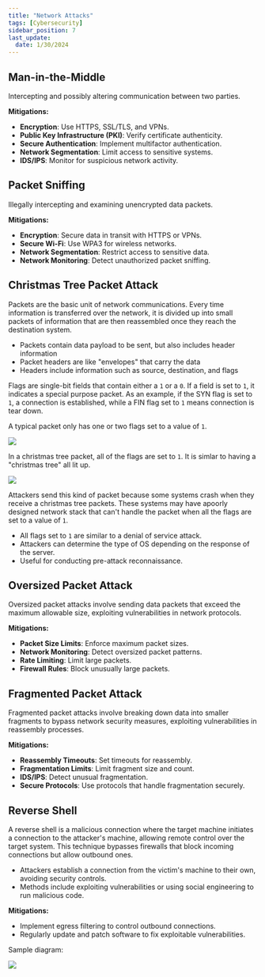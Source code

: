 ```yaml
---
title: "Network Attacks"
tags: [Cybersecurity]
sidebar_position: 7
last_update:
  date: 1/30/2024
---
```




## Man-in-the-Middle

Intercepting and possibly altering communication between two parties.

**Mitigations:**

- **Encryption**: Use HTTPS, SSL/TLS, and VPNs.
- **Public Key Infrastructure (PKI)**: Verify certificate authenticity.
- **Secure Authentication**: Implement multifactor authentication.
- **Network Segmentation**: Limit access to sensitive systems.
- **IDS/IPS**: Monitor for suspicious network activity.

## Packet Sniffing

Illegally intercepting and examining unencrypted data packets.

**Mitigations:**

- **Encryption**: Secure data in transit with HTTPS or VPNs.
- **Secure Wi-Fi**: Use WPA3 for wireless networks.
- **Network Segmentation**: Restrict access to sensitive data.
- **Network Monitoring**: Detect unauthorized packet sniffing.


## Christmas Tree Packet Attack 

Packets are the basic unit of network communications. Every time information is transferred over the network, it is divided up into small packets of information that are then reassembled once they reach the destination system.

- Packets contain data payload to be sent, but also includes header information
- Packet headers are like "envelopes" that carry the data
- Headers include information such as source, destination, and flags 

Flags are single-bit fields that contain either a `1` or a `0`. If a field is set to `1`, it indicates a special purpose packet. As an example, if the SYN flag is set to `1`, a connection is established, while a FIN flag set to `1` means connection is tear down.

A typical packet only has one or two flags set to a value of `1`.

<div class='img-center'>

![](/img/docs/networking-basics-packet-flags-set-to-one.png)

</div>

In a christmas tree packet, all of the flags are set to `1`. It is simlar to having a "christmas tree" all lit up.

![](/img/docs/networking-basics-packet-flags-set-to-one-christmas-tree.png)

Attackers send this kind of packet because some systems crash when they receive a christmas tree packets. These systems may have  apoorly designed network stack that can't handle the packet when all the flags are set to a value of `1`.

- All flags set to `1` are similar to a denial of service attack.
- Attackers can determine the type of OS depending on the response of the server.
- Useful for conducting pre-attack reconnaissance.


## Oversized Packet Attack 

Oversized packet attacks involve sending data packets that exceed the maximum allowable size, exploiting vulnerabilities in network protocols.   

**Mitigations:**

- **Packet Size Limits**: Enforce maximum packet sizes.
- **Network Monitoring**: Detect oversized packet patterns.
- **Rate Limiting**: Limit large packets.
- **Firewall Rules**: Block unusually large packets.

## Fragmented Packet Attack 

Fragmented packet attacks involve breaking down data into smaller fragments to bypass network security measures, exploiting vulnerabilities in reassembly processes.

**Mitigations:**

- **Reassembly Timeouts**: Set timeouts for reassembly.
- **Fragmentation Limits**: Limit fragment size and count.
- **IDS/IPS**: Detect unusual fragmentation.
- **Secure Protocols**: Use protocols that handle fragmentation securely.

## Reverse Shell

A reverse shell is a malicious connection where the target machine initiates a connection to the attacker's machine, allowing remote control over the target system. This technique bypasses firewalls that block incoming connections but allow outbound ones.

- Attackers establish a connection from the victim's machine to their own, avoiding security controls.
- Methods include exploiting vulnerabilities or using social engineering to run malicious code.

**Mitigations:**

- Implement egress filtering to control outbound connections.
- Regularly update and patch software to fix exploitable vulnerabilities.

Sample diagram:

![](/img/docs/sec+-reverse-shell-diagram.png)